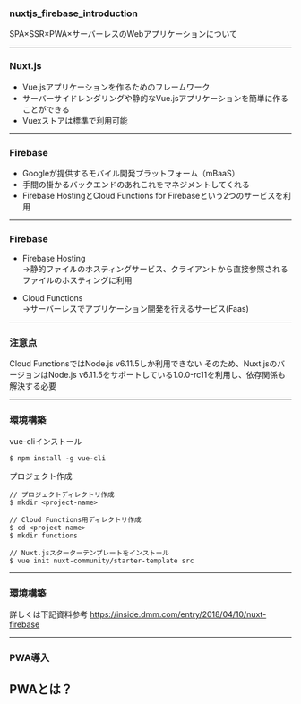 ### nuxtjs_firebase_introduction
SPA×SSR×PWA×サーバーレスのWebアプリケーションについて


---

### Nuxt.js
* Vue.jsアプリケーションを作るためのフレームワーク
* サーバーサイドレンダリングや静的なVue.jsアプリケーションを簡単に作ることができる
* Vuexストアは標準で利用可能

---

### Firebase
* Googleが提供するモバイル開発プラットフォーム（mBaaS）
* 手間の掛かるバックエンドのあれこれをマネジメントしてくれる
* Firebase HostingとCloud Functions for Firebaseという2つのサービスを利用

---

### Firebase
* Firebase Hosting  
→静的ファイルのホスティングサービス、クライアントから直接参照されるファイルのホスティングに利用

* Cloud Functions  
→サーバーレスでアプリケーション開発を行えるサービス(Faas)

---
### 注意点
Cloud FunctionsではNode.js v6.11.5しか利用できない
そのため、Nuxt.jsのバージョンはNode.js v6.11.5をサポートしている1.0.0-rc11を利用し、依存関係も解決する必要

---
### 環境構築

vue-cliインストール

```
$ npm install -g vue-cli
```
プロジェクト作成
```
// プロジェクトディレクトリ作成
$ mkdir <project-name>

// Cloud Functions用ディレクトリ作成
$ cd <project-name>
$ mkdir functions

// Nuxt.jsスターターテンプレートをインストール
$ vue init nuxt-community/starter-template src
```
---
### 環境構築
詳しくは下記資料参考
https://inside.dmm.com/entry/2018/04/10/nuxt-firebase

---
### PWA導入

PWAとは？
---











